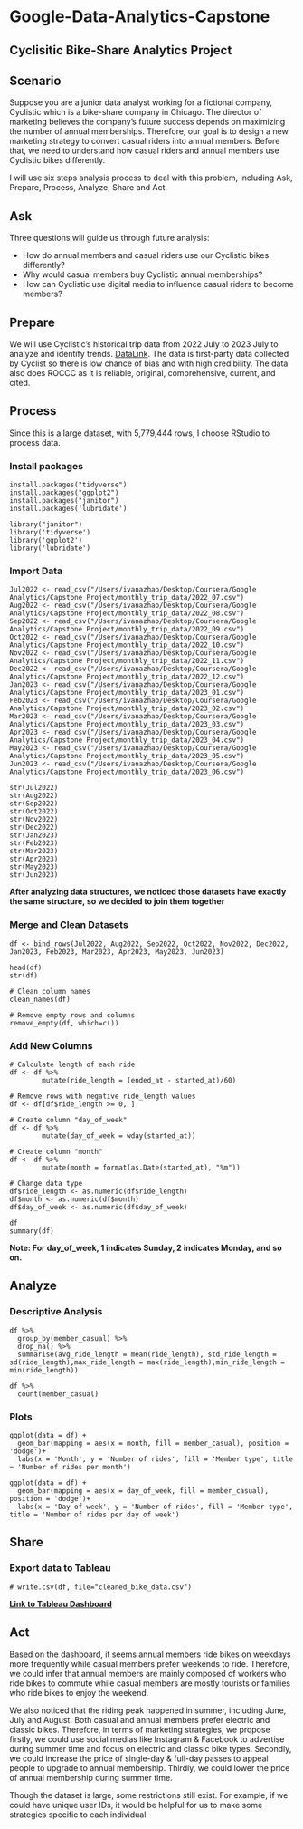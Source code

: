 # Google-Data-Analytics-Capstone
## Cyclisitic Bike-Share Analytics Project

## Scenario
Suppose you are a junior data analyst working for a fictional company, Cyclistic which is a bike-share company in Chicago. The director of marketing believes the company’s future success depends on maximizing the number of annual memberships. Therefore, our goal is to design a new marketing strategy to convert casual riders into annual members. Before that, we need to understand how casual riders and annual members use Cyclistic bikes differently.

I will use six steps analysis process to deal with this problem, including Ask, Prepare, Process, Analyze, Share and Act.

## Ask
Three questions will guide us through future analysis:

* How do annual members and casual riders use our Cyclistic bikes differently?
* Why would casual members buy Cyclistic annual memberships?
* How can Cyclistic use digital media to influence casual riders to become members?

## Prepare
We will use Cyclistic’s historical trip data from 2022 July to 2023 July to analyze and identify trends. [DataLink](https://divvy-tripdata.s3.amazonaws.com/index.html).
The data is first-party data collected by Cyclist so there is low chance of bias and with high credibility. The data also does ROCCC as it is reliable, original, comprehensive, current, and cited.

## Process
Since this is a large dataset, with 5,779,444 rows, I choose RStudio to process data.

### Install packages
```{r echo=T, results="hide"}
install.packages("tidyverse")
install.packages("ggplot2")
install.packages("janitor")
install.packages('lubridate')

library("janitor")
library('tidyverse')
library('ggplot2')
library('lubridate')
```

### Import Data
```{r echo=T, results="hide"}
Jul2022 <- read_csv("/Users/ivanazhao/Desktop/Coursera/Google Analytics/Capstone Project/monthly_trip_data/2022_07.csv")
Aug2022 <- read_csv("/Users/ivanazhao/Desktop/Coursera/Google Analytics/Capstone Project/monthly_trip_data/2022_08.csv")
Sep2022 <- read_csv("/Users/ivanazhao/Desktop/Coursera/Google Analytics/Capstone Project/monthly_trip_data/2022_09.csv")
Oct2022 <- read_csv("/Users/ivanazhao/Desktop/Coursera/Google Analytics/Capstone Project/monthly_trip_data/2022_10.csv")
Nov2022 <- read_csv("/Users/ivanazhao/Desktop/Coursera/Google Analytics/Capstone Project/monthly_trip_data/2022_11.csv")
Dec2022 <- read_csv("/Users/ivanazhao/Desktop/Coursera/Google Analytics/Capstone Project/monthly_trip_data/2022_12.csv")
Jan2023 <- read_csv("/Users/ivanazhao/Desktop/Coursera/Google Analytics/Capstone Project/monthly_trip_data/2023_01.csv")
Feb2023 <- read_csv("/Users/ivanazhao/Desktop/Coursera/Google Analytics/Capstone Project/monthly_trip_data/2023_02.csv")
Mar2023 <- read_csv("/Users/ivanazhao/Desktop/Coursera/Google Analytics/Capstone Project/monthly_trip_data/2023_03.csv")
Apr2023 <- read_csv("/Users/ivanazhao/Desktop/Coursera/Google Analytics/Capstone Project/monthly_trip_data/2023_04.csv")
May2023 <- read_csv("/Users/ivanazhao/Desktop/Coursera/Google Analytics/Capstone Project/monthly_trip_data/2023_05.csv")
Jun2023 <- read_csv("/Users/ivanazhao/Desktop/Coursera/Google Analytics/Capstone Project/monthly_trip_data/2023_06.csv")
```

```{r}
str(Jul2022)
str(Aug2022)
str(Sep2022)
str(Oct2022)
str(Nov2022)
str(Dec2022)
str(Jan2023)
str(Feb2023)
str(Mar2023)
str(Apr2023)
str(May2023)
str(Jun2023)
```

**After analyzing data structures, we noticed those datasets have exactly the same structure, so we decided to join them together**

### Merge and Clean Datasets
```{r}
df <- bind_rows(Jul2022, Aug2022, Sep2022, Oct2022, Nov2022, Dec2022, Jan2023, Feb2023, Mar2023, Apr2023, May2023, Jun2023)

head(df)
str(df)
```

```{r}
# Clean column names
clean_names(df)

# Remove empty rows and columns
remove_empty(df, which=c())
```

### Add New Columns
```{r}
# Calculate length of each ride
df <- df %>%
        mutate(ride_length = (ended_at - started_at)/60)

# Remove rows with negative ride_length values
df <- df[df$ride_length >= 0, ]

# Create column "day_of_week"
df <- df %>%
        mutate(day_of_week = wday(started_at))

# Create column "month"
df <- df %>%
        mutate(month = format(as.Date(started_at), "%m"))

# Change data type
df$ride_length <- as.numeric(df$ride_length)
df$month <- as.numeric(df$month)
df$day_of_week <- as.numeric(df$day_of_week)

df
summary(df)
```
**Note: For day_of_week, 1 indicates Sunday, 2 indicates Monday, and so on.**

## Analyze
### Descriptive Analysis
```{r}
df %>%
  group_by(member_casual) %>%
  drop_na() %>%
  summarise(avg_ride_length = mean(ride_length), std_ride_length = sd(ride_length),max_ride_length = max(ride_length),min_ride_length = min(ride_length))

```
```{r}
df %>%
  count(member_casual)
```

### Plots
```{r}
ggplot(data = df) +
  geom_bar(mapping = aes(x = month, fill = member_casual), position = 'dodge')+
  labs(x = 'Month', y = 'Number of rides', fill = 'Member type', title = 'Number of rides per month')
```
```{r}
ggplot(data = df) +
  geom_bar(mapping = aes(x = day_of_week, fill = member_casual), position = 'dodge')+
  labs(x = 'Day of week', y = 'Number of rides', fill = 'Member type', title = 'Number of rides per day of week')
```

## Share
### Export data to Tableau
```{r}
# write.csv(df, file="cleaned_bike_data.csv")
```

**[Link to Tableau Dashboard](https://public.tableau.com/app/profile/ivana.zhao/viz/GoogleDataAnalyticsCapstone_16953506078840/Dashboard1)**

## Act
Based on the dashboard, it seems annual members ride bikes on weekdays more frequently while casual members prefer weekends to ride. Therefore, we could infer that annual members are mainly composed of workers who ride bikes to commute while casual members are mostly tourists or families who ride bikes to enjoy the weekend.

We also noticed that the riding peak happened in summer, including June, July and August. Both casual and annual members prefer electric and classic bikes. Therefore, in terms of marketing strategies, we propose firstly, we could use social medias like Instagram & Facebook to advertise during summer time and focus on electric and classic bike types. Secondly, we could increase the price of single-day & full-day passes to appeal people to upgrade to annual membership. Thirdly, we could lower the price of annual membership during summer time.

Though the dataset is large, some restrictions still exist. For example, if we could have unique user IDs, it would be helpful for us to make some strategies specific to each individual.
